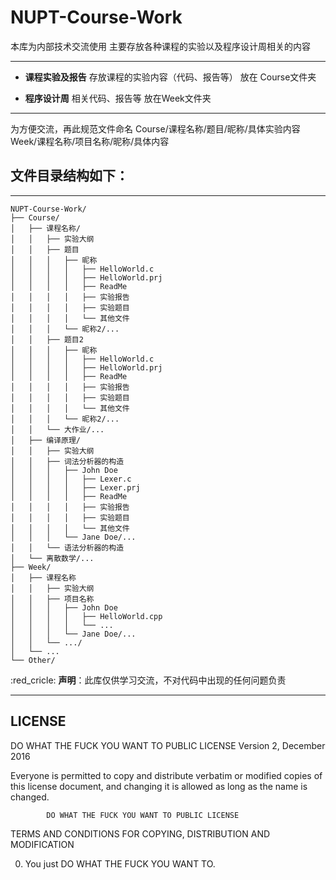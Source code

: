 # NUPT-Course-Work

本库为内部技术交流使用
主要存放各种课程的实验以及程序设计周相关的内容

----------

* **课程实验及报告**
存放课程的实验内容（代码、报告等）
放在 Course文件夹

* **程序设计周**
相关代码、报告等
放在Week文件夹

----------

为方便交流，再此规范文件命名
Course/课程名称/题目/昵称/具体实验内容
Week/课程名称/项目名称/昵称/具体内容

## 文件目录结构如下：
-----------------------------
```
NUPT-Course-Work/
├── Course/
│   ├── 课程名称/
│   │   ├── 实验大纲
│   │   ├── 题目
│   │   │   ├── 昵称
│   │   │   │   ├── HelloWorld.c
│   │   │   │   ├── HelloWorld.prj
│   │   │   │   ├── ReadMe
│   │   │   │   ├── 实验报告
│   │   │   │   ├── 实验题目
│   │   │   │   └── 其他文件
│   │   │   └── 昵称2/...
│   │   ├── 题目2
│   │   │   ├── 昵称
│   │   │   │   ├── HelloWorld.c
│   │   │   │   ├── HelloWorld.prj
│   │   │   │   ├── ReadMe
│   │   │   │   ├── 实验报告
│   │   │   │   ├── 实验题目
│   │   │   │   └── 其他文件
│   │   │   └── 昵称2/...
│   │   └── 大作业/...
│   ├── 编译原理/
│   │   ├── 实验大纲
│   │   ├── 词法分析器的构造
│   │   │   ├── John Doe
│   │   │   │   ├── Lexer.c
│   │   │   │   ├── Lexer.prj
│   │   │   │   ├── ReadMe
│   │   │   │   ├── 实验报告
│   │   │   │   ├── 实验题目
│   │   │   │   └── 其他文件
│   │   │   └── Jane Doe/...
│   │   └── 语法分析器的构造
│   └── 离散数学/...
├── Week/
│   ├── 课程名称
│   │   ├── 实验大纲
│   │   ├── 项目名称
│   │   │   ├── John Doe
│   │   │   │   ├── HelloWorld.cpp
│   │   │   │   └── ...
│   │   │   └── Jane Doe/...
│   │   └── .../
│   └── ...
└── Other/
```

:red_cricle: **声明**：此库仅供学习交流，不对代码中出现的任何问题负责

----------

## LICENSE
  DO WHAT THE FUCK YOU WANT TO PUBLIC LICENSE 
                    Version 2, December 2016

 Everyone is permitted to copy and distribute verbatim or modified 
 copies of this license document, and changing it is allowed as long 
 as the name is changed. 

            DO WHAT THE FUCK YOU WANT TO PUBLIC LICENSE 
   TERMS AND CONDITIONS FOR COPYING, DISTRIBUTION AND MODIFICATION 

  0. You just DO WHAT THE FUCK YOU WANT TO.